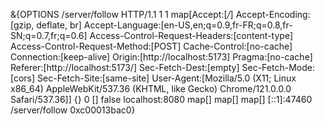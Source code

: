 
&{OPTIONS /server/follow HTTP/1.1 1 1 map[Accept:[*/*] Accept-Encoding:[gzip, deflate, br] Accept-Language:[en-US,en;q=0.9,fr-FR;q=0.8,fr-SN;q=0.7,fr;q=0.6] Access-Control-Request-Headers:[content-type] Access-Control-Request-Method:[POST] Cache-Control:[no-cache] Connection:[keep-alive] Origin:[http://localhost:5173] Pragma:[no-cache] Referer:[http://localhost:5173/] Sec-Fetch-Dest:[empty] Sec-Fetch-Mode:[cors] Sec-Fetch-Site:[same-site] User-Agent:[Mozilla/5.0 (X11; Linux x86_64) AppleWebKit/537.36 (KHTML, like Gecko) Chrome/121.0.0.0 Safari/537.36]] {} <nil> 0 [] false localhost:8080 map[] map[] <nil> map[] [::1]:47460 /server/follow <nil> <nil> <nil> 0xc00013bac0}